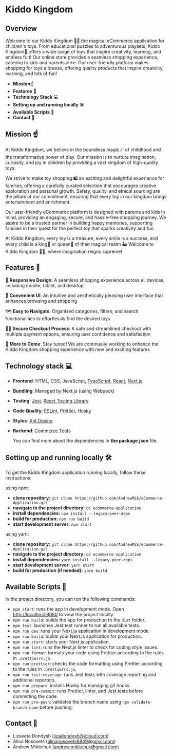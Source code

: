 # Kiddo Kingdom

## Overview

Welcome to our Kiddo Kingdom 🧸🏰 the magical eCommerce application for children's toys. From educational puzzles to adventurous playsets, Kiddo Kingdom🧸 offers a wide range of toys that inspire creativity, learning, and endless fun! Our online store provides a seamless shopping experience, catering to kids and parents alike. Our user-friendly platform makes shopping for toys a breeze, offering quality products that inspire creativity, learning, and lots of fun!

- **Mission**☝️
- **Features** 📘
- **Technology Stack** 💻
- **Setting up and running locally** 🛠️
- **Available Scripts** 📝
- **Contact** 📧

## Mission ☝️

At Kiddo Kingdom, we believe in the boundless magic🪄 of childhood and the transformative power of play. Our mission is to nurture imagination, curiosity, and joy in children by providing a vast kingdom of high-quality toys.

We strive to make toy shopping 🛍 an exciting and delightful experience for families, offering a carefully curated selection that encourages creative exploration and personal growth. Safety, quality, and ethical sourcing are the pillars of our commitment, ensuring that every toy in our kingdom brings entertainment and enrichment.

Our user-friendly eCommerce platform is designed with parents and kids in mind, providing an engaging, secure, and hassle-free shopping journey. We aspire to be a trusted partner in building happy memories, supporting families in their quest for the perfect toy that sparks creativity and fun.

At Kiddo Kingdom, every toy is a treasure, every smile is a success, and every child is a king🤴 or queen👸 of their magical realm 🏜 Welcome to Kiddo Kingdom 🧸🏰, where imagination reigns supreme!

## Features 📘

🎨 **Responsive Design**: A seamless shopping experience across all devices, including mobile, tablet, and desktop

🙂 **Convenient UI**: An intuitive and aesthetically pleasing user interface that enhances browsing and shopping

🗺 **Easy to Navigate**: Organized categories, filters, and search functionalities to effortlessly find the desired toys

👮‍♂️ **Secure Checkout Process**: A safe and streamlined checkout with multiple payment options, ensuring user confidence and satisfaction

🚀 **More to Come**: Stay tuned! We are continually working to enhance the Kiddo Kingdom shopping experience with new and exciting features

## Technology stack 💻

- **Frontend**: HTML, CSS, JavaScript, [TypeScript](https://www.typescriptlang.org/), [React](https://react.dev/), [Next.js](https://nextjs.org/)
- **Bundling**: Managed by Next.js (using Webpack)
- **Testing**: [Jest](https://jestjs.io/), [React Testing Library](https://testing-library.com/)
- **Code Quality**: [ESLint](https://eslint.org/), [Prettier](https://prettier.io/), [Husky](https://typicode.github.io/husky/)
- **Styles**: [Ant Desing](https://ant.design/)
- **Backend**: [Commerce Tools](https://commercetools.com/)

  You can find more about the dependencies in **the package.json** file.

## Setting up and running locally 🛠️

To get the Kiddo Kingdom application running locally, follow these instructions:

using npm:

- **clone repository:** `git clone https://github.com/AndrewMik/eCommerce-Application.git`
- **navigate to the project directory:** `cd ecommerce-application`
- **install dependencies:** `npm install --legacy-peer-deps`
- **build for production:** `npm run build`
- **start development server:** `npm start`

using yarn:

- **clone repository:** `git clone https://github.com/AndrewMik/eCommerce-Application.git`
- **navigate to the project directory:** `cd ecommerce-application`
- **install dependencies:** `yarn install --legacy-peer-deps`
- **start development server:** `yarn start`
- **build for production (if needed):** `yarn build`

## Available Scripts 📝

In the project directory, you can run the following commands:

- `npm start`: runs the app in development mode. Open [http://localhost:8080](http://localhost:8080) to view the project locally.
- `npm run build`: builds the app for production to the `dist` folder.
- `npm test`: launches Jest test runner to run all available tests.
- `npm run dev`: runs your Next.js application in development mode.
- `npm run build`: builds your Next.js application for production.
- `npm run start`: starts your Next.js application.
- `npm run lint`: runs the Next.js linter to check for coding style issues.
- `npm run format`: formats your code using Prettier according to the rules in `.prettierrc.js`.
- `npm run prettier`: checks the code formatting using Prettier according to the rules in `.prettierrc.js`.
- `npm run test:coverage`: runs Jest tests with coverage reporting and additional reporters.
- `npm run prepare`: installs Husky for managing git hooks.
- `npm run pre-commit`: runs Prettier, linter, and Jest tests before committing the code.
- `npm run pre-push`: validates the branch name using `npx validate-branch-name` before pushing.

## Contact 📧

- Lizaveta Dondysh (lizadondysh@icloud.com)
- Alina Nosovets (alinanosovets6849@gmail.com)
- Andrew Mikitchuk (andrew.mikitchuk@gmail.com)
